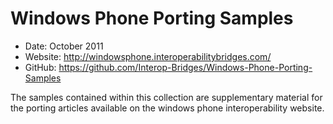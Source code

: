Windows Phone Porting Samples
=============================

* Date:      October 2011
* Website:   <http://windowsphone.interoperabilitybridges.com/>
* GitHub:    <https://github.com/Interop-Bridges/Windows-Phone-Porting-Samples>

The samples contained within this collection are supplementary material for the porting articles available
on the windows phone interoperability website.